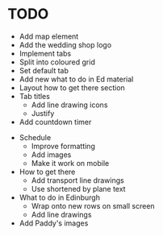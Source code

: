 TODO
====

+ Add map element
+ Add the wedding shop logo
+ Implement tabs
+ Split into coloured grid
+ Set default tab
+ Add new what to do in Ed material
+ Layout how to get there section
+ Tab titles
    + Add line drawing icons
    + Justify 
+ Add countdown timer
- Schedule 
    + Improve formatting
    + Add images
    - Make it work on mobile
- How to get there
    - Add transport line drawings 
    - Use shortened by plane text
- What to do in Edinburgh
    - Wrap onto new rows on small screen
    - Add line drawings
- Add Paddy's images